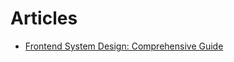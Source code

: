 # Articles

- [Frontend System Design: Comprehensive Guide](https://medium.com/@delawere2008/frontend-system-design-comprehensive-guide-80c58d531ee9)

